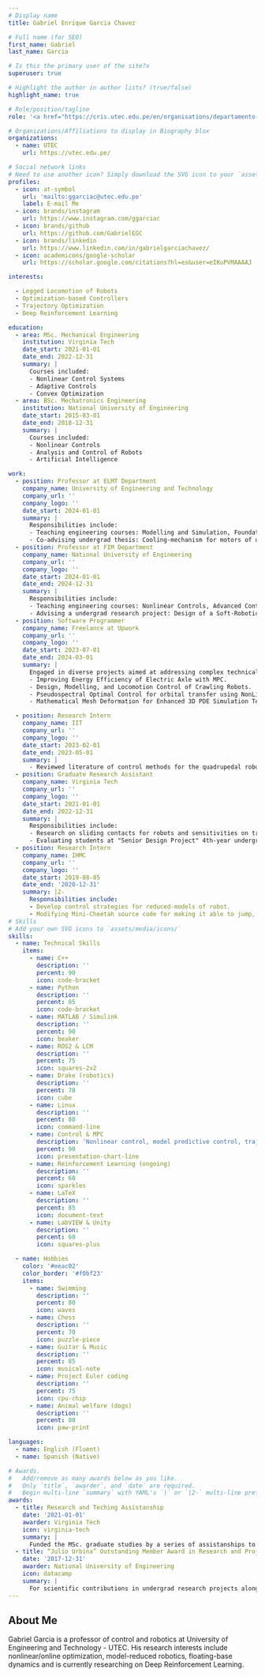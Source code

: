 ```yaml
---
# Display name
title: Gabriel Enrique Garcia Chavez

# Full name (for SEO)
first_name: Gabriel
last_name: Garcia

# Is this the primary user of the site?x
superuser: true

# Highlight the author in author lists? (true/false)
highlight_name: true

# Role/position/tagline
role: '<a href="https://cris.utec.edu.pe/en/organisations/departamento-de-ingeniería-electrónica-y-mecatrónica-2/" target="_blank">Professor at Department of Electrical and Mechatronics Engineering</a>'

# Organizations/Affiliations to display in Biography blox
organizations:
  - name: UTEC
    url: https://utec.edu.pe/

# Social network links
# Need to use another icon? Simply download the SVG icon to your `assets/media/icons/` folder.
profiles:
  - icon: at-symbol
    url: 'mailto:ggarciac@utec.edu.pe'
    label: E-mail Me
  - icon: brands/instagram
    url: https://www.instagram.com/ggarciac
  - icon: brands/github
    url: https://github.com/GabrielEGC
  - icon: brands/linkedin
    url: https://www.linkedin.com/in/gabrielgarciachavez/
  - icon: academicons/google-scholar
    url: https://scholar.google.com/citations?hl=es&user=eIKuPVMAAAAJ

interests:

  - Legged Locomotion of Robots
  - Optimization-based Controllers
  - Trajectory Optimization
  - Deep Reinforcement Learning

education:
  - area: MSc. Mechanical Engineering
    institution: Virginia Tech
    date_start: 2021-01-01
    date_end: 2022-12-31
    summary: |
      Courses included:
      - Nonlinear Control Systems
      - Adaptive Controls
      - Convex Optimization
  - area: BSc. Mechatronics Engineering
    institution: National University of Engineering
    date_start: 2015-03-01
    date_end: 2018-12-31
    summary: |
      Courses included:
      - Nonlinear Controls
      - Analysis and Control of Robots
      - Artificial Intelligence

work:
  - position: Professor at ELMT Department
    company_name: University of Engineering and Technology
    company_url: ''
    company_logo: ''
    date_start: 2024-01-01
    summary: |
      Responsibilities include:
      - Teaching engineering courses: Modelling and Simulation, Foundations of Robotics, Process Control, Nonlinear Control, Intelligent Control.
      - Co-advising undergrad thesis: Cooling-mechanism for motors of quadrupedal robots, Optimization for dynamic feasibility of LLM-generated trajectories of a NAO Robot
  - position: Professor at FIM Department
    company_name: National University of Engineering
    company_url: ''
    company_logo: ''
    date_start: 2024-01-01
    date_end: 2024-12-31
    summary: |
      Responsibilities include:
      - Teaching engineering courses: Nonlinear Controls, Advanced Control.
      - Advising a undergrad research project: Design of a Soft-Robotics Glove for Hand Rehabilitation 
  - position: Software Programmer
    company_name: Freelance at Upwork
    company_url: ''
    company_logo: ''
    date_start: 2023-07-01
    date_end: 2024-03-01
    summary: |
      Engaged in diverse projects aimed at addressing complex technical challenges. Some research projects include:
      - Improving Energy Efficiency of Electric Axle with MPC.
      - Design, Modelling, and Locomotion Control of Crawling Robots.
      - Pseudospectral Optimal Control for orbital transfer using NonLinear Optimization
      - Mathematical Mesh Deformation for Enhanced 3D PDE Simulation Techniques.

  - position: Research Intern
    company_name: IIT
    company_url: ''
    company_logo: ''
    date_start: 2023-02-01
    date_end: 2023-05-01
    summary: |
      - Reviewed literature of control methods for the quadrupedal robot HyQ in order to upgrade it to current control methods for legged robots (MPC and WBC).
  - position: Graduate Research Assistant
    company_name: Virginia Tech
    company_url: ''
    company_logo: ''
    date_start: 2021-01-01
    date_end: 2022-12-31
    summary: |
      Responsibilities include:
      - Research on sliding contacts for robots and sensitivities on trajectory optimization.
      - Evaluating students at "Senior Design Project" 4th-year undergrad.
  - position: Research Intern
    company_name: IHMC
    company_url: ''
    company_logo: ''
    date_start: 2019-08-05
    date_end: '2020-12-31'
    summary: |2-
      Responsibilities include:
      - Develop control strategies for reduced-models of robot.
      - Modifying Mini-Cheetah source code for making it able to jump, and walk over slopes.
# Skills
# Add your own SVG icons to `assets/media/icons/`
skills:
  - name: Technical Skills
    items:
      - name: C++
        description: ''
        percent: 90
        icon: code-bracket
      - name: Python
        description: ''
        percent: 85
        icon: code-bracket
      - name: MATLAB / Simulink
        description: ''
        percent: 90
        icon: beaker
      - name: ROS2 & LCM
        description: ''
        percent: 75
        icon: squares-2x2
      - name: Drake (robotics)
        description: ''
        percent: 70
        icon: cube
      - name: Linux
        description: ''
        percent: 80
        icon: command-line
      - name: Control & MPC
        description: 'Nonlinear control, model predictive control, trajectory optimization'
        percent: 90
        icon: presentation-chart-line
      - name: Reinforcement Learning (ongoing)
        description: ''
        percent: 60
        icon: sparkles
      - name: LaTeX
        description: ''
        percent: 85
        icon: document-text
      - name: LabVIEW & Unity
        description: ''
        percent: 60
        icon: squares-plus

  - name: Hobbies
    color: '#eeac02'
    color_border: '#f0bf23'
    items:
      - name: Swimming
        description: ''
        percent: 80
        icon: waves
      - name: Chess
        description: ''
        percent: 70
        icon: puzzle-piece
      - name: Guitar & Music
        description: ''
        percent: 85
        icon: musical-note
      - name: Project Euler coding
        description: ''
        percent: 75
        icon: cpu-chip
      - name: Animal welfare (dogs)
        description: ''
        percent: 80
        icon: paw-print

languages:
  - name: English (Fluent)
  - name: Spanish (Native)

# Awards.
#   Add/remove as many awards below as you like.
#   Only `title`, `awarder`, and `date` are required.
#   Begin multi-line `summary` with YAML's `|` or `|2-` multi-line prefix and indent 2 spaces below.
awards:
  - title: Research and Teching Assistanship
    date: '2021-01-01'
    awarder: Virginia Tech
    icon: virginia-tech
    summary: |
      Funded the MSc. graduate studies by a series of assistanships to support me while in Virginia Tech. Labor consisted in teaching assistanship (evaluations of "Senior Design Project") and research assistanship. Award period: 2021–2022.
  - title: “Julio Urbina” Outstanding Member Award in Research and Projects IEEE UNI 2017
    date: '2017-12-31'
    awarder: National University of Engineering
    icon: datacamp
    summary: |
      For scientific contributions in undergrad research projects along 2017 at IEEE UNI.
---
```


## About Me

Gabriel Garcia is a professor of control and robotics at University of Engineering and Technology - UTEC. His research interests include nonlinear/online optimization, model-reduced robotics, floating-base dynamics and is currently researching on Deep Reinforcement Learning.
